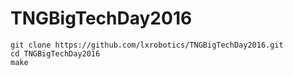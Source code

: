 # TNGBigTechDay2016
```
git clone https://github.com/lxrobotics/TNGBigTechDay2016.git
cd TNGBigTechDay2016
make
```
